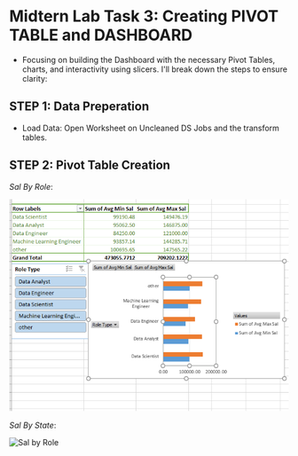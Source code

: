 # Midtern Lab Task 3: Creating PIVOT TABLE and DASHBOARD
- Focusing on building the Dashboard with the necessary Pivot Tables, charts, and interactivity using slicers. I'll break down the steps to ensure clarity:

## STEP 1: Data Preperation
- Load Data: Open Worksheet on Uncleaned DS Jobs and the transform tables.

## STEP 2: Pivot Table Creation
  *Sal By Role*:

  ![Sal By Role](https://github.com/silerio06/EDM-Portfolio-Dave/blob/main/Midterm%20Task%203/Images/role_pivot.png)

*Sal By State*:

![Sal by Role]()
